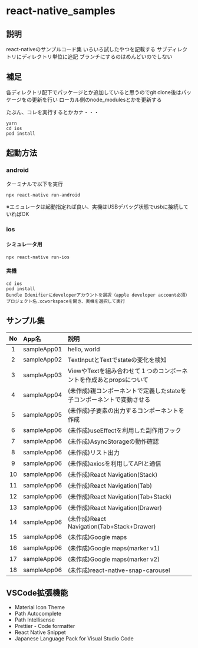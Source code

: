 # react-native_samples

## 説明
react-nativeのサンプルコード集
いろいろ試したやつを記載する
サブディレクトリにディレクトリ単位に追記
ブランチにするのはめんどいのでしない

## 補足
各ディレクトリ配下でパッケージとか追加していると思うのでgit clone後はパッケージをの更新を行い
ローカル側のnode_modulesとかを更新する

たぶん、コレを実行するとかカナ・・・
```
yarn
cd ios
pod install
```

## 起動方法
### android
ターミナルで以下を実行
```
npx react-native run-android
```
※エミュレータは起動指定れば良い、実機はUSBデバッグ状態でusbに接続していればOK

### ios
#### シミュレータ用
```
npx react-native run-ios
```
#### 実機
```
cd ios
pod install
Bundle Idenifierにdeveloperアカウントを選択（apple developer account必須）
プロジェクト名.xcworkspaceを開き、実機を選択して実行
```

## サンプル集
| No | App名 | 説明 |
| :--: | :- | :-- |
| 1 | sampleApp01 | hello, world |
| 2 | sampleApp02 | TextInputとTextでstateの変化を検知 |
| 3 | sampleApp03 | ViewやTextを組み合わせて１つのコンポーネントを作成あとpropsについて |
| 4 | sampleApp04 | (未作成)親コンポーネントで定義したstateを子コンポーネントで変動させる |
| 5 | sampleApp05 | (未作成)子要素の出力するコンポーネントを作成 |
| 6 | sampleApp06 | (未作成)useEffectを利用した副作用フック |
| 7 | sampleApp06 | (未作成)AsyncStorageの動作確認|
| 8 | sampleApp06 | (未作成)リスト出力|
| 9 | sampleApp06 | (未作成)axiosを利用してAPIと通信|
| 10 | sampleApp06 | (未作成)React Navigation(Stack)|
| 11 | sampleApp06 | (未作成)React Navigation(Tab)|
| 12 | sampleApp06 | (未作成)React Navigation(Tab+Stack)|
| 13 | sampleApp06 | (未作成)React Navigation(Drawer)|
| 14 | sampleApp06 | (未作成)React Navigation(Tab+Stack+Drawer)|
| 15 | sampleApp06 | (未作成)Google maps|
| 16 | sampleApp06 | (未作成)Google maps(marker v1)|
| 17 | sampleApp06 | (未作成)Google maps(marker v2)|
| 18 | sampleApp06 | (未作成)react-native-snap-carousel|


## VSCode拡張機能
- Material Icon Theme
- Path Autocomplete
- Path Intellisense
- Prettier - Code formatter
- React Native Snippet
- Japanese Language Pack for Visual Studio Code
